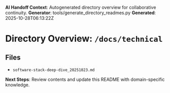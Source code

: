 <!-- AI-Handoff:START -->
**AI Handoff Context**: Autogenerated directory overview for collaborative continuity.
**Generator**: tools/generate_directory_readmes.py
**Generated**: 2025-10-28T06:13:22Z
<!-- AI-Handoff:END -->

# Directory Overview: `/docs/technical`

## Files
- `software-stack-deep-dive_20251023.md`

<!-- AI-Handoff:FOOTER-START -->
**Next Steps**: Review contents and update this README with domain-specific knowledge.
<!-- AI-Handoff:FOOTER-END -->

